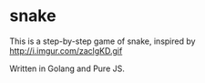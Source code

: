 # snake
This is a step-by-step game of snake, inspired by http://i.imgur.com/zaclgKD.gif

Written in Golang and Pure JS.
